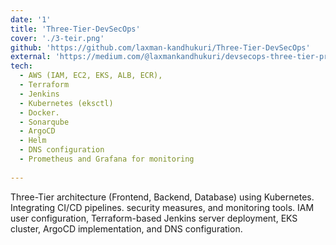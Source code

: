 ```yaml
---
date: '1'
title: 'Three-Tier-DevSecOps'
cover: './3-teir.png'
github: 'https://github.com/laxman-kandhukuri/Three-Tier-DevSecOps'
external: 'https://medium.com/@laxmankandhukuri/devsecops-three-tier-project-using-aws-eks-argocd-prometheus-grafana-and-jenkins-1775bf58bbc4'
tech:
  - AWS (IAM, EC2, EKS, ALB, ECR),
  - Terraform
  - Jenkins
  - Kubernetes (eksctl)
  - Docker.
  - Sonarqube
  - ArgoCD
  - Helm
  - DNS configuration
  - Prometheus and Grafana for monitoring
  
---
```


Three-Tier architecture (Frontend, Backend, Database) using Kubernetes. Integrating CI/CD pipelines. security measures, and monitoring tools. IAM user configuration, Terraform-based Jenkins server deployment, EKS cluster, ArgoCD implementation, and DNS configuration.
